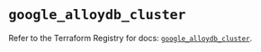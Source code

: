 # `google_alloydb_cluster`

Refer to the Terraform Registry for docs: [`google_alloydb_cluster`](https://registry.terraform.io/providers/hashicorp/google/5.39.1/docs/resources/alloydb_cluster).
